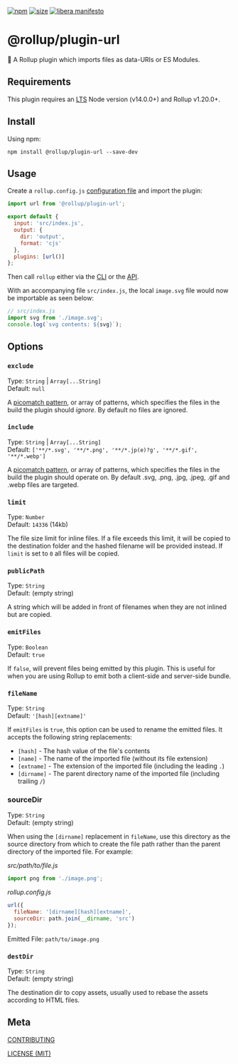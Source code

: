 [npm]: https://img.shields.io/npm/v/@rollup/plugin-url
[npm-url]: https://www.npmjs.com/package/@rollup/plugin-url
[size]: https://packagephobia.now.sh/badge?p=@rollup/plugin-url
[size-url]: https://packagephobia.now.sh/result?p=@rollup/plugin-url

[![npm][npm]][npm-url]
[![size][size]][size-url]
[![libera manifesto](https://img.shields.io/badge/libera-manifesto-lightgrey.svg)](https://liberamanifesto.com)

# @rollup/plugin-url

🍣 A Rollup plugin which imports files as data-URIs or ES Modules.

## Requirements

This plugin requires an [LTS](https://github.com/nodejs/Release) Node version (v14.0.0+) and Rollup v1.20.0+.

## Install

Using npm:

```console
npm install @rollup/plugin-url --save-dev
```

## Usage

Create a `rollup.config.js` [configuration file](https://www.rollupjs.org/guide/en/#configuration-files) and import the plugin:

```js
import url from '@rollup/plugin-url';

export default {
  input: 'src/index.js',
  output: {
    dir: 'output',
    format: 'cjs'
  },
  plugins: [url()]
};
```

Then call `rollup` either via the [CLI](https://www.rollupjs.org/guide/en/#command-line-reference) or the [API](https://www.rollupjs.org/guide/en/#javascript-api).

With an accompanying file `src/index.js`, the local `image.svg` file would now be importable as seen below:

```js
// src/index.js
import svg from './image.svg';
console.log(`svg contents: ${svg}`);
```

## Options

### `exclude`

Type: `String` | `Array[...String]`<br>
Default: `null`

A [picomatch pattern](https://github.com/micromatch/picomatch), or array of patterns, which specifies the files in the build the plugin should _ignore_. By default no files are ignored.

### `include`

Type: `String` | `Array[...String]`<br>
Default: `['**/*.svg', '**/*.png', '**/*.jp(e)?g', '**/*.gif', '**/*.webp']`

A [picomatch pattern](https://github.com/micromatch/picomatch), or array of patterns, which specifies the files in the build the plugin should operate on. By default .svg, .png, .jpg, .jpeg, .gif and .webp files are targeted.

### `limit`

Type: `Number`<br>
Default: `14336` (14kb)

The file size limit for inline files. If a file exceeds this limit, it will be copied to the destination folder and the hashed filename will be provided instead. If `limit` is set to `0` all files will be copied.

### `publicPath`

Type: `String`<br>
Default: (empty string)

A string which will be added in front of filenames when they are not inlined but are copied.

### `emitFiles`

Type: `Boolean`<br>
Default: `true`

If `false`, will prevent files being emitted by this plugin. This is useful for when you are using Rollup to emit both a client-side and server-side bundle.

### `fileName`

Type: `String`<br>
Default: `'[hash][extname]'`

If `emitFiles` is `true`, this option can be used to rename the emitted files. It accepts the following string replacements:

- `[hash]` - The hash value of the file's contents
- `[name]` - The name of the imported file (without its file extension)
- `[extname]` - The extension of the imported file (including the leading `.`)
- `[dirname]` - The parent directory name of the imported file (including trailing `/`)

### sourceDir

Type: `String`<br>
Default: (empty string)

When using the `[dirname]` replacement in `fileName`, use this directory as the source directory from which to create the file path rather than the parent directory of the imported file. For example:

_src/path/to/file.js_

```js
import png from './image.png';
```

_rollup.config.js_

```js
url({
  fileName: '[dirname][hash][extname]',
  sourceDir: path.join(__dirname, 'src')
});
```

Emitted File: `path/to/image.png`

### `destDir`

Type: `String`<br>
Default: (empty string)

The destination dir to copy assets, usually used to rebase the assets according to HTML files.

## Meta

[CONTRIBUTING](/.github/CONTRIBUTING.md)

[LICENSE (MIT)](/LICENSE)
